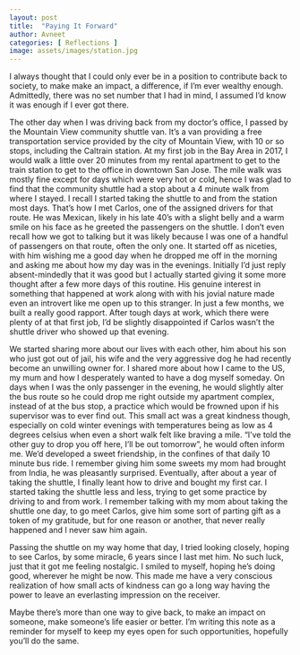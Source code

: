 ```yaml
---
layout: post
title:  "Paying It Forward"
author: Avneet
categories: [ Reflections ]
image: assets/images/station.jpg
---
```


I always thought that I could only ever be in a position to contribute back to society, to make make an impact, a difference, if I’m ever wealthy enough. Admittedly, there was no set number that I had in mind, I assumed I’d know it was enough if I ever got there.

The other day when I was driving back from my doctor’s office, I passed by the Mountain View community shuttle van. It’s a van providing a free transportation service provided by the city of Mountain View, with 10 or so stops, including the Caltrain station. At my first job in the Bay Area in 2017, I would walk a little over 20 minutes from my rental apartment to get to the train station to get to the office in downtown San Jose. The mile walk was mostly fine except for days which were very hot or cold, hence I was glad to find that the community shuttle had a stop about a 4 minute walk from where I stayed. I recall I started taking the shuttle to and from the station most days. That’s how I met Carlos, one of the assigned drivers for that route. He was Mexican, likely in his late 40’s with a slight belly and a warm smile on his face as he greeted the passengers on the shuttle. I don’t even recall how we got to talking but it was likely because I was one of a handful of passengers on that route, often the only one. It started off as niceties, with him wishing me a good day when he dropped me off in the morning and asking me about how my day was in the evenings. Initially I’d just reply absent-mindedly that it was good but I actually started giving it some more thought after a few more days of this routine. His genuine interest in something that happened at work along with with his jovial nature made even an introvert like me open up to this stranger. In just a few months, we built a really good rapport. After tough days at work, which there were plenty of at that first job, I’d be slightly disappointed if Carlos wasn’t the shuttle driver who showed up that evening. 

We started sharing more about our lives with each other, him about his son who just got out of jail, his wife and the very aggressive dog he had recently become an unwilling owner for. I shared more about how I came to the US, my mum and how I desperately wanted to have a dog myself someday. On days when I was the only passenger in the evening, he would slightly alter the bus route so he could drop me right outside my apartment complex, instead of at the bus stop, a practice which would be frowned upon if his supervisor was to ever find out. This small act was a great kindness though, especially on cold winter evenings with temperatures being as low as 4 degrees celsius when even a short walk felt like braving a mile. “I’ve told the other guy to drop you off here, I’ll be out tomorrow”, he would often inform me. We’d developed a sweet friendship, in the confines of that daily 10 minute bus ride. I remember giving him some sweets my mom had brought from India, he was pleasantly surprised. Eventually, after about a year of taking the shuttle, I finally leant how to drive and bought my first car. I started taking the shuttle less and less, trying to get some practice by driving to and from work. I remember talking with my mom about taking the shuttle one day, to go meet Carlos, give him some sort of parting gift as a token of my gratitude, but for one reason or another, that never really happened and I never saw him again.

Passing the shuttle on my way home that day, I tried looking closely, hoping to see Carlos, by some miracle, 6 years since I last met him. No such luck, just that it got me feeling nostalgic. I smiled to myself, hoping he’s doing good, wherever he might be now. This made me have a very conscious realization of how small acts of kindness can go a long way having the power to leave an everlasting impression on the receiver. 

Maybe there’s more than one way to give back, to make an impact on someone, make someone’s life easier or better. I’m writing this note as a reminder for myself to keep my eyes open for such opportunities, hopefully you’ll do the same.